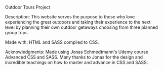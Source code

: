 Outdoor Tours Project

Description:
This website serves the purpose to those who love experiencing the great outdoors and taking their experience to the next level by planning their own outdoor getaways choosing from three planned group trips. 

Made with:
HTML and SASS compiled to CSS. 

Acknowledgments:
Made using Jonas Schmedtmann's Udemy course Advanced CSS and SASS. Many thanks to Jonas for the design and incredible teachings on how to master and advance in CSS and SASS.
